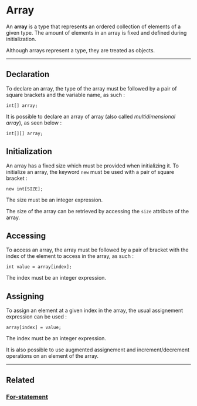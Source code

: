 # Array
An **array** is a type that represents an ordered collection of elements of a given type.
The amount of elements in an array is fixed and defined during initialization.

Although arrays represent a type, they are treated as objects.


---


## Declaration
To declare an array, the type of the array must be followed by a pair of square brackets and the variable name, as such :
```poly
int[] array;
```

It is possible to declare an array of array (also called _multidimensional array_), as seen below :
```poly
int[][] array;
```


## Initialization
An array has a fixed size which must be provided when initializing it.
To initialize an array, the keyword `new` must be used with a pair of square bracket :
```poly
new int[SIZE];
```
The size must be an integer expression.

The size of the array can be retrieved by accessing the `size` attribute of the array.


## Accessing
To access an array, the array must be followed by a pair of bracket with the index of the element to access in the array, as such :
```poly
int value = array[index];
```
The index must be an integer expression.


## Assigning
To assign an element at a given index in the array, the usual assignement expression can be used :
```poly
array[index] = value;
```
The index must be an integer expression.

It is also possible to use augmented assignement and increment/decrement operations on an element of the array.


---


## Related
### [For-statement](../statements/For-statement.md)